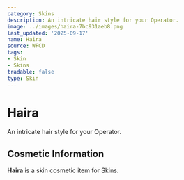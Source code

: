 ```yaml
---
category: Skins
description: An intricate hair style for your Operator.
image: ../images/haira-7bc931aeb8.png
last_updated: '2025-09-17'
name: Haira
source: WFCD
tags:
- Skin
- Skins
tradable: false
type: Skin
---
```


# Haira

An intricate hair style for your Operator.

## Cosmetic Information

**Haira** is a skin cosmetic item for Skins.

